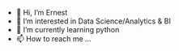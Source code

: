 - 👋 Hi, I’m Ernest
- 👀 I’m interested in Data Science/Analytics & BI
- 🌱 I’m currently learning python
- 📫 How to reach me ...

<!---
EADCheetah/EADCheetah is a ✨ special ✨ repository because its `README.md` (this file) appears on your GitHub profile.
You can click the Preview link to take a look at your changes.
--->
